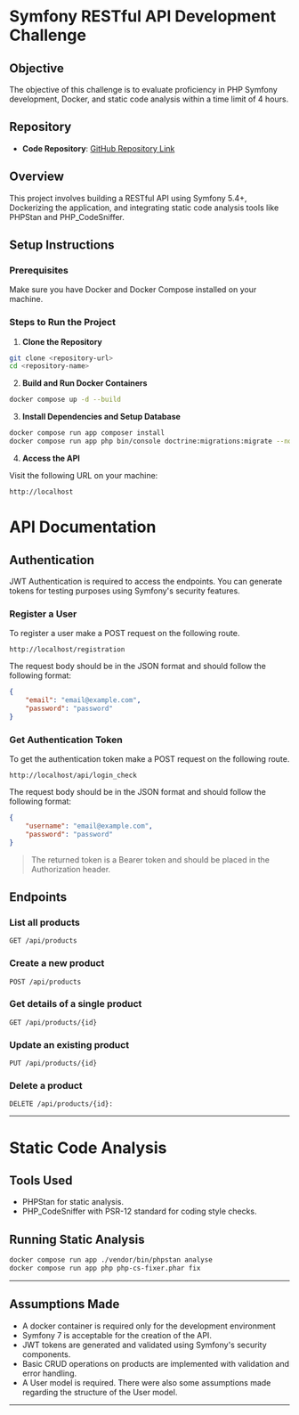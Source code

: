 # Symfony RESTful API Development Challenge

## Objective
The objective of this challenge is to evaluate proficiency in PHP Symfony development, Docker, and static code analysis within a time limit of 4 hours.

## Repository
- **Code Repository**: [GitHub Repository Link](https://github.com/ahmed-cmyk/symfony_products_api)

## Overview
This project involves building a RESTful API using Symfony 5.4+, Dockerizing the application, and integrating static code analysis tools like PHPStan and PHP_CodeSniffer.

## Setup Instructions

### Prerequisites
Make sure you have Docker and Docker Compose installed on your machine.

### Steps to Run the Project

1. **Clone the Repository**
```bash
git clone <repository-url>
cd <repository-name>
```

2. **Build and Run Docker Containers**

```bash
docker compose up -d --build
```

3. **Install Dependencies and Setup Database**

```bash
docker compose run app composer install
docker compose run app php bin/console doctrine:migrations:migrate --no-interaction
```

4. **Access the API**

Visit the following URL on your machine:

```
http://localhost
```

# API Documentation

## Authentication

JWT Authentication is required to access the endpoints. You can generate tokens for testing purposes using Symfony's security features.

### Register a User

To register a user make a POST request on the following route.

```
http://localhost/registration
```

The request body should be in the JSON format and should follow the following format:

```json
{
    "email": "email@example.com",
    "password": "password"
}
```

### Get Authentication Token

To get the authentication token make a POST request on the following route.

```
http://localhost/api/login_check
```

The request body should be in the JSON format and should follow the following format:

```json
{
    "username": "email@example.com",
    "password": "password"
}
```

> The returned token is a Bearer token and should be placed in the Authorization header.

## Endpoints

### List all products

```
GET /api/products
```

### Create a new product

```
POST /api/products
```

### Get details of a single product

```
GET /api/products/{id}
```

### Update an existing product

```
PUT /api/products/{id}
```

### Delete a product

```
DELETE /api/products/{id}:
```

---

# Static Code Analysis

## Tools Used

- PHPStan for static analysis.
- PHP_CodeSniffer with PSR-12 standard for coding style checks.

## Running Static Analysis

```bash
docker compose run app ./vendor/bin/phpstan analyse
docker compose run app php php-cs-fixer.phar fix
```

---

## Assumptions Made

- A docker container is required only for the development environment
- Symfony 7 is acceptable for the creation of the API.
- JWT tokens are generated and validated using Symfony's security components.
- Basic CRUD operations on products are implemented with validation and error handling.
- A User model is required. There were also some assumptions made regarding the structure of the User model.

---